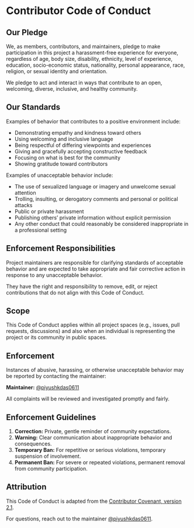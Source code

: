 # Contributor Code of Conduct

## Our Pledge

We, as members, contributors, and maintainers, pledge to make participation in this project a harassment-free experience for everyone, regardless of age, body size, disability, ethnicity, level of experience, education, socio-economic status, nationality, personal appearance, race, religion, or sexual identity and orientation.

We pledge to act and interact in ways that contribute to an open, welcoming, diverse, inclusive, and healthy community.

## Our Standards

Examples of behavior that contributes to a positive environment include:

* Demonstrating empathy and kindness toward others
* Using welcoming and inclusive language
* Being respectful of differing viewpoints and experiences
* Giving and gracefully accepting constructive feedback
* Focusing on what is best for the community
* Showing gratitude toward contributors

Examples of unacceptable behavior include:

* The use of sexualized language or imagery and unwelcome sexual attention
* Trolling, insulting, or derogatory comments and personal or political attacks
* Public or private harassment
* Publishing others’ private information without explicit permission
* Any other conduct that could reasonably be considered inappropriate in a professional setting

## Enforcement Responsibilities

Project maintainers are responsible for clarifying standards of acceptable behavior and are expected to take appropriate and fair corrective action in response to any unacceptable behavior.

They have the right and responsibility to remove, edit, or reject contributions that do not align with this Code of Conduct.

## Scope

This Code of Conduct applies within all project spaces (e.g., issues, pull requests, discussions) and also when an individual is representing the project or its community in public spaces.

## Enforcement

Instances of abusive, harassing, or otherwise unacceptable behavior may be reported by contacting the maintainer:

**Maintainer:** [@piyushkdas0611](https://github.com/piyushkdas0611)

All complaints will be reviewed and investigated promptly and fairly.

## Enforcement Guidelines

1. **Correction:** Private, gentle reminder of community expectations.
2. **Warning:** Clear communication about inappropriate behavior and consequences.
3. **Temporary Ban:** For repetitive or serious violations, temporary suspension of involvement.
4. **Permanent Ban:** For severe or repeated violations, permanent removal from community participation.

## Attribution

This Code of Conduct is adapted from the [Contributor Covenant, version 2.1](https://www.contributor-covenant.org/version/2/1/code_of_conduct.html).

For questions, reach out to the maintainer [@piyushkdas0611](https://github.com/piyushkdas0611).
